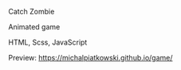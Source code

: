 Catch Zombie

Animated game

HTML, Scss, JavaScript

Preview: https://michalpiatkowski.github.io/game/
